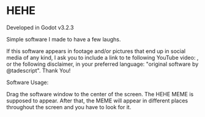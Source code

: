 # HEHE
Developed in Godot v3.2.3

Simple software I made to have a few laughs.

If this software appears in footage and/or pictures that end up in social media of any kind, I ask you to include a link to te following YouTube video: ,
or the following disclaimer, in your preferred language: "original software by @tadescript".
Thank You!

Software Usage:

Drag the software window to the center of the screen. The HEHE MEME is supposed to appear. After that, the MEME will appear in different places throughout the screen and you have to look for it.
